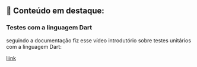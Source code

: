 
## :paperclip: Conteúdo em destaque:

### Testes com a linguagem Dart

seguindo a documentação fiz esse vídeo introdutório sobre testes unitários com a linguagem Dart:



[liink](https://youtu.be/hkOE06mLov4)

